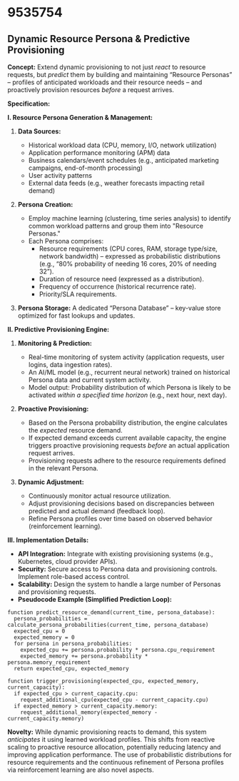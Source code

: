 # 9535754

## Dynamic Resource Persona & Predictive Provisioning

**Concept:** Extend dynamic provisioning to not just *react* to resource requests, but *predict* them by building and maintaining “Resource Personas” – profiles of anticipated workloads and their resource needs – and proactively provision resources *before* a request arrives.

**Specification:**

**I. Resource Persona Generation & Management:**

1.  **Data Sources:**
    *   Historical workload data (CPU, memory, I/O, network utilization)
    *   Application performance monitoring (APM) data
    *   Business calendars/event schedules (e.g., anticipated marketing campaigns, end-of-month processing)
    *   User activity patterns
    *   External data feeds (e.g., weather forecasts impacting retail demand)

2.  **Persona Creation:**
    *   Employ machine learning (clustering, time series analysis) to identify common workload patterns and group them into "Resource Personas."
    *   Each Persona comprises:
        *   Resource requirements (CPU cores, RAM, storage type/size, network bandwidth) – expressed as probabilistic distributions (e.g., “80% probability of needing 16 cores, 20% of needing 32”).
        *   Duration of resource need (expressed as a distribution).
        *   Frequency of occurrence (historical recurrence rate).
        *   Priority/SLA requirements.

3.  **Persona Storage:** A dedicated “Persona Database” – key-value store optimized for fast lookups and updates.

**II. Predictive Provisioning Engine:**

1.  **Monitoring & Prediction:**
    *   Real-time monitoring of system activity (application requests, user logins, data ingestion rates).
    *   An AI/ML model (e.g., recurrent neural network) trained on historical Persona data and current system activity.
    *   Model output: Probability distribution of which Persona is likely to be activated *within a specified time horizon* (e.g., next hour, next day).

2.  **Proactive Provisioning:**
    *   Based on the Persona probability distribution, the engine calculates the *expected* resource demand.
    *   If expected demand exceeds current available capacity, the engine triggers proactive provisioning requests *before* an actual application request arrives.
    *   Provisioning requests adhere to the resource requirements defined in the relevant Persona.

3.  **Dynamic Adjustment:**
    *   Continuously monitor actual resource utilization.
    *   Adjust provisioning decisions based on discrepancies between predicted and actual demand (feedback loop).
    *   Refine Persona profiles over time based on observed behavior (reinforcement learning).

**III. Implementation Details:**

*   **API Integration:** Integrate with existing provisioning systems (e.g., Kubernetes, cloud provider APIs).
*   **Security:** Secure access to Persona data and provisioning controls. Implement role-based access control.
*   **Scalability:** Design the system to handle a large number of Personas and provisioning requests.
*   **Pseudocode Example (Simplified Prediction Loop):**

```pseudocode
function predict_resource_demand(current_time, persona_database):
  persona_probabilities = calculate_persona_probabilities(current_time, persona_database)
  expected_cpu = 0
  expected_memory = 0
  for persona in persona_probabilities:
    expected_cpu += persona.probability * persona.cpu_requirement
    expected_memory += persona.probability * persona.memory_requirement
  return expected_cpu, expected_memory

function trigger_provisioning(expected_cpu, expected_memory, current_capacity):
  if expected_cpu > current_capacity.cpu:
    request_additional_cpu(expected_cpu - current_capacity.cpu)
  if expected_memory > current_capacity.memory:
    request_additional_memory(expected_memory - current_capacity.memory)
```

**Novelty:**  While dynamic provisioning reacts to demand, this system *anticipates* it using learned workload profiles. This shifts from reactive scaling to proactive resource allocation, potentially reducing latency and improving application performance.  The use of probabilistic distributions for resource requirements and the continuous refinement of Persona profiles via reinforcement learning are also novel aspects.